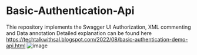 # Basic-Authentication-Api
Thie repository implements the Swagger UI Authorization, XML commenting and Data annotation 
Detailed explanation can be found here https://techtalkwithsal.blogspot.com/2022/08/basic-authentication-demo-api.html
![image](https://user-images.githubusercontent.com/69511691/182140778-6c8a492b-b420-4d13-86d1-8b519eaadbe4.png)


